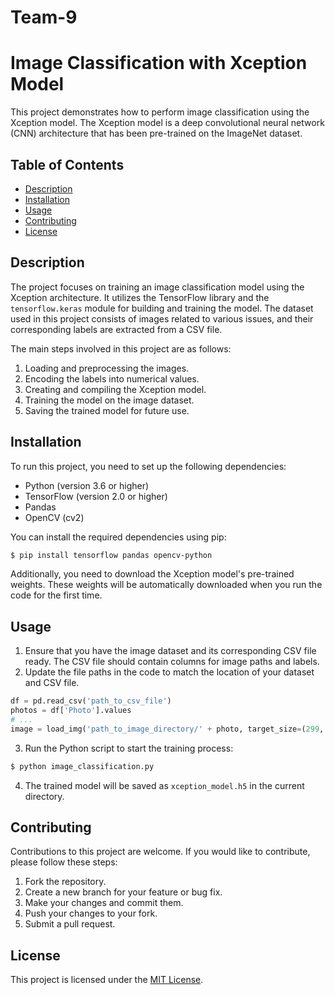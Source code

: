 # Team-9

# Image Classification with Xception Model

This project demonstrates how to perform image classification using the Xception model. The Xception model is a deep convolutional neural network (CNN) architecture that has been pre-trained on the ImageNet dataset.

## Table of Contents

- [Description](#description)
- [Installation](#installation)
- [Usage](#usage)
- [Contributing](#contributing)
- [License](#license)

## Description

The project focuses on training an image classification model using the Xception architecture. It utilizes the TensorFlow library and the `tensorflow.keras` module for building and training the model. The dataset used in this project consists of images related to various issues, and their corresponding labels are extracted from a CSV file.

The main steps involved in this project are as follows:

1. Loading and preprocessing the images.
2. Encoding the labels into numerical values.
3. Creating and compiling the Xception model.
4. Training the model on the image dataset.
5. Saving the trained model for future use.

## Installation

To run this project, you need to set up the following dependencies:

- Python (version 3.6 or higher)
- TensorFlow (version 2.0 or higher)
- Pandas
- OpenCV (cv2)

You can install the required dependencies using pip:

```bash
$ pip install tensorflow pandas opencv-python
```

Additionally, you need to download the Xception model's pre-trained weights. These weights will be automatically downloaded when you run the code for the first time.

## Usage

1. Ensure that you have the image dataset and its corresponding CSV file ready. The CSV file should contain columns for image paths and labels.
2. Update the file paths in the code to match the location of your dataset and CSV file.

```python
df = pd.read_csv('path_to_csv_file')
photos = df['Photo'].values
# ...
image = load_img('path_to_image_directory/' + photo, target_size=(299, 299))
```

3. Run the Python script to start the training process:

```bash
$ python image_classification.py
```

4. The trained model will be saved as `xception_model.h5` in the current directory.

## Contributing

Contributions to this project are welcome. If you would like to contribute, please follow these steps:

1. Fork the repository.
2. Create a new branch for your feature or bug fix.
3. Make your changes and commit them.
4. Push your changes to your fork.
5. Submit a pull request.

## License

This project is licensed under the [MIT License](LICENSE).